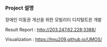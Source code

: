 ### Project 설명

장애인 이동권 개선을 위한 모빌리티 디지털트윈 개발

Result Report : http://203.247.62.228:3388/

Visualization : https://hnu209.github.io/UMOS/